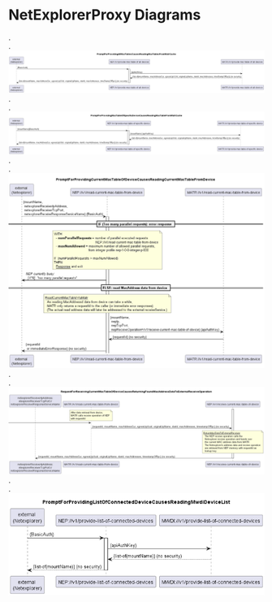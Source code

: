 # NetExplorerProxy Diagrams
.  
.  
![PromptForProvidingAllMacTablesCausesReadingMacTablesFromMatrCache](./000_ProvideMacTablesOfAllDevices.png)  
.  
.  
![PromptForProvidingMacTableOfSpecificDeviceCausesReadingMacTableFromMatrCache](./001_ProvideMacTableOfSpecificDevice.png)  
.  
.  
![PromptForProvidingCurrentMacTableOfDeviceCausesReadingCurrentMacTableFromDevice](./002_ReadCurrentMacTableFromDevice.png)  
.  
.  
![RequestForReceivingCurrentMacTableOfDeviceCausesReturningFoundMacAddressDataToExternalReceiveOperation](./003_ReceiveCurrentMacTableOfDevice.png)  
.  
.  
![PromptForProvidingListOfConnectedDeviceCausesReadingMwdiDeviceList](./120_ProvideListOfConnectedDevices.png)  